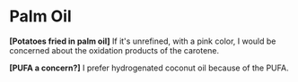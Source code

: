 # Palm Oil

**[Potatoes fried in palm oil]**
If it's unrefined, with a pink color, I would be concerned about the oxidation products of the carotene.

**[PUFA a concern?]**
I prefer hydrogenated coconut oil because of the PUFA.